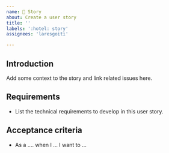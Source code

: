 ```yaml
---
name: 🏨 Story
about: Create a user story
title: ''
labels: ':hotel: story'
assignees: 'laresgoiti'

---
```


## Introduction
Add some context to the story and link related issues here.

## Requirements
- List the technical requirements to develop in this user story. 

## Acceptance criteria
- As a .... when I ... I want to ...
